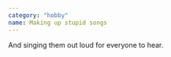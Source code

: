 ```yaml
---
category: "hobby"
name: Making up stupid songs
---
```


And singing them out loud for everyone to hear.
